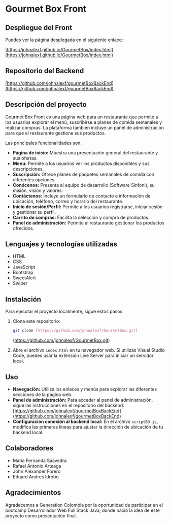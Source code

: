 # Gourmet Box Front

## Despliegue del Front

Puedes ver la página desplegada en el siguiente enlace:

[https://johnalexf.github.io/GourmetBox/index.html](https://johnalexf.github.io/GourmetBox/index.html)

## Repositorio del Backend

[https://github.com/johnalexf/gourmetBoxBackEnd](https://github.com/johnalexf/gourmetBoxBackEnd)

## Descripción del proyecto

Gourmet Box Front es una página web para un restaurante que permite a los usuarios explorar el menú, suscribirse a planes de comida semanales y realizar compras. La plataforma también incluye un panel de administración para que el restaurante gestione sus productos.

Las principales funcionalidades son:

*   **Página de inicio:** Muestra una presentación general del restaurante y sus ofertas.
*   **Menú:** Permite a los usuarios ver los productos disponibles y sus descripciones.
*   **Suscripción:** Ofrece planes de paquetes semanales de comida con diferentes opciones.
*   **Conócenos:** Presenta al equipo de desarrollo (Software Sinfoni), su misión, visión y valores.
*   **Contáctenos:** Incluye un formulario de contacto e información de ubicación, teléfono, correo y horario del restaurante.
*   **Inicio de sesión/Perfil:** Permite a los usuarios registrarse, iniciar sesión y gestionar su perfil.
*   **Carrito de compras:** Facilita la selección y compra de productos.
*   **Panel de administración:** Permite al restaurante gestionar los productos ofrecidos.

## Lenguajes y tecnologías utilizadas

*   HTML
*   CSS
*   JavaScript
*   Bootstrap
*   SweetAlert
*   Swiper

## Instalación

Para ejecutar el proyecto localmente, sigue estos pasos:

1.  Clona este repositorio:

    ```bash
    git clone [https://github.com/johnalexf/GourmetBox.git]
    ```
    (https://github.com/johnalexf/GourmetBox.git)
    
3.  Abre el archivo `index.html` en tu navegador web. Si utilizas Visual Studio Code, puedes usar la extensión Live Server para iniciar un servidor local.

## Uso

*   **Navegación:** Utiliza los enlaces y menús para explorar las diferentes secciones de la página web.
*   **Panel de administración:** Para acceder al panel de administración, sigue las instrucciones en el repositorio del backend: [https://github.com/johnalexf/gourmetBoxBackEnd](https://github.com/johnalexf/gourmetBoxBackEnd)
*   **Configuración conexión al backend local:** En el archivo `scriptBD.js`, modifica las primeras líneas para ajustar la dirección de ubicación de tu backend local.

## Colaboradores

*   María Fernanda Saavedra
*   Rafael Antonio Arteaga
*   John Alexander Forero
*   Eduard Andres Idrobo

## Agradecimientos

Agradecemos a Generation Colombia por la oportunidad de participar en el bootcamp Desarrollador Web Full Stack Java, donde nació la idea de este proyecto como presentación final.

